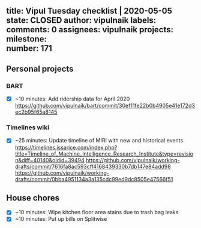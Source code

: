 title:	Vipul Tuesday checklist | 2020-05-05
state:	CLOSED
author:	vipulnaik
labels:	
comments:	0
assignees:	vipulnaik
projects:	
milestone:	
number:	171
--
## Personal projects

### BART

- [x] ~10 minutes: Add ridership data for April 2020 https://github.com/vipulnaik/bart/commit/30ef11fe22b0b4905e41e172d3ec2b95f65a8145

### Timelines wiki

- [x] ~25 minutes: Update timeline of MIRI with new and historical events https://timelines.issarice.com/index.php?title=Timeline_of_Machine_Intelligence_Research_Institute&type=revision&diff=40140&oldid=39494 https://github.com/vipulnaik/working-drafts/commit/7616fa8ac593cff4168439330b7db147e84add98 https://github.com/vipulnaik/working-drafts/commit/0bba4951134a3a135cdc99ed9dc8505e47566f51

## House chores

- [x] ~10 minutes: Wipe kitchen floor area stains due to trash bag leaks
- [x] ~10 minutes: Put up bills on Splitwise
